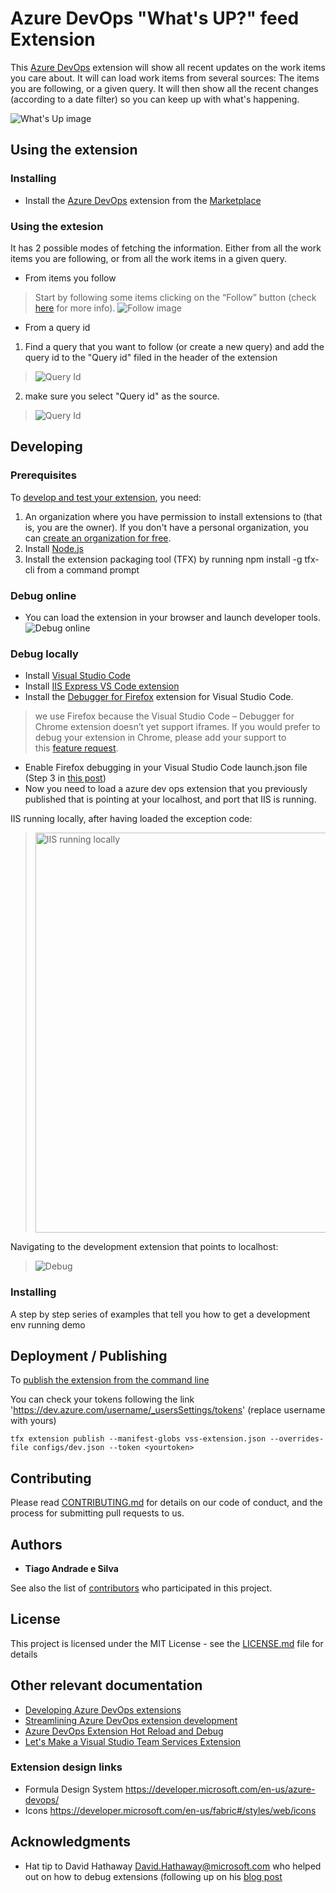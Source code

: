 # Azure DevOps "What's UP?" feed Extension 

This [Azure DevOps](http://azure.com/devops) extension will show all recent updates on the work items you care about. 
It will can load work items from several sources: The items you are following, or a given query. 
It will then show all the recent changes (according to a date filter) so you can keep up with what's happening.

![What's Up image](docs/images/feed_overview.png)

## Using the extension

### Installing
* Install the [Azure DevOps](http://azure.com/devops) extension from the [Marketplace](https://marketplace.visualstudio.com/manage/publishers/tiagoandradeesilva)

### Using the extesion

It has 2 possible modes of fetching the information. Either from all the work items you are following, or from all the work items in a given query.

* From items you follow

> Start by following some items clicking on the “Follow” button (check [here](https://docs.microsoft.com/en-us/azure/devops/boards/work-items/follow-work-items?view=azure-devops#follow-a-work-item) for more info).
![Follow image](https://docs.microsoft.com/en-us/azure/devops/boards/work-items/media/follow-work/follow-work-item.png?view=azure-devops)


* From a query id

1. Find a query that you want to follow (or create a new query) and add the query id to the "Query id" filed in the header of the extension

> ![Query Id](docs/images/queryId.png)

2. make sure you select "Query id" as the source.

> ![Query Id](docs/images/queryidext.png)

## Developing

### Prerequisites
To [develop and test your extension](https://docs.microsoft.com/en-us/azure/devops/extend/get-started/node?view=azure-devops), you need:
1.  An organization where you have permission to install extensions to (that is, you are the owner).
If you don't have a personal organization, you can [create an organization for free](https://app.vsaex.visualstudio.com/profile/account).
2.  Install [Node.js](https://nodejs.org/)
3. Install the extension packaging tool (TFX) by running npm install -g tfx-cli from a command prompt

### Debug online
* You can load the extension in your browser and launch developer tools. 
![Debug online](docs/images/debugonline.png)

### Debug locally
* Install [Visual Studio Code](https://code.visualstudio.com/)
* Install [IIS Express VS Code extension](https://marketplace.visualstudio.com/items?itemName=warren-buckley.iis-express)
* Install the [Debugger for Firefox](https://marketplace.visualstudio.com/items?itemName=hbenl.vscode-firefox-debug) extension for Visual Studio Code.
>we use Firefox because the Visual Studio Code – Debugger for Chrome extension doesn’t yet support iframes. If you would prefer to debug your extension in Chrome, please add your support to this [feature request](https://github.com/microsoft/vscode-chrome-debug/issues/786).
*  Enable Firefox debugging in your Visual Studio Code launch.json file (Step 3 in [this post](https://devblogs.microsoft.com/devops/streamlining-azure-devops-extension-development/))
* Now you need to load a azure dev ops extension that you previously published that is pointing at your localhost, and port that IIS is running.

IIS running locally, after having loaded the exception code:

> <img src="docs/images/iisexpress.png" alt="IIS running locally" width="640"/>

Navigating to the development extension that points to localhost:

> ![Debug](docs/images/debug.png)

### Installing

A step by step series of examples that tell you how to get a development env running demo

## Deployment / Publishing

To [publish the extension from the command line](https://docs.microsoft.com/en-us/azure/devops/extend/publish/command-line?view=azure-devops)

You can check your tokens following the link 'https://dev.azure.com/username/_usersSettings/tokens' (replace username with yours)

```
tfx extension publish --manifest-globs vss-extension.json --overrides-file configs/dev.json --token <yourtoken>
```

## Contributing

Please read [CONTRIBUTING.md](https://gist.github.com/PurpleBooth/b24679402957c63ec426) for details on our code of conduct, and the process for submitting pull requests to us.

## Authors

* **Tiago Andrade e Silva** 

See also the list of [contributors](https://github.com/tiagonmas/azdo.ext.whatsup/contributors) who participated in this project.

## License

This project is licensed under the MIT License - see the [LICENSE.md](LICENSE.md) file for details

## Other relevant documentation

* [Developing Azure DevOps extensions](https://docs.microsoft.com/en-us/azure/devops/extend/overview?toc=%2Fazure%2Fdevops%2Fextend%2Ftoc.json&bc=%2Fazure%2Fdevops%2Fextend%2Fbreadcrumb%2Ftoc.json&view=azure-devops)
* [Streamlining Azure DevOps extension development](https://devblogs.microsoft.com/devops/streamlining-azure-devops-extension-development/)
* [Azure DevOps Extension Hot Reload and Debug](https://github.com/microsoft/azure-devops-extension-hot-reload-and-debug)
* [Let's Make a Visual Studio Team Services Extension](https://www.nocture.dk/2016/01/02/lets-make-a-visual-studio-team-services-extension/)

### Extension design links
* Formula Design System https://developer.microsoft.com/en-us/azure-devops/
* Icons https://developer.microsoft.com/en-us/fabric#/styles/web/icons

## Acknowledgments

* Hat tip to David Hathaway <David.Hathaway@microsoft.com> who helped out on how to debug extensions (following up on his [blog post](https://devblogs.microsoft.com/devops/streamlining-azure-devops-extension-development/)


